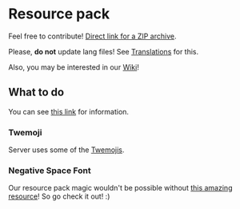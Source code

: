 # Resource pack
Feel free to contribute! [Direct link for a ZIP archive](https://www.dropbox.com/s/s1aym646do630hn/ASurvival.zip?dl=1).

Please, **do not** update lang files! See [Translations](https://github.com/SoSeDiK-Universe/Locales) for this.

Also, you may be interested in our [Wiki](https://github.com/SoSeDiK-Universe/Wiki)!

## What to do
You can see [this link](https://github.com/SoSeDiK-Universe/Resource-pack/projects/1) for information.

### Twemoji
Server uses some of the [Twemojis](https://twemoji.twitter.com/).

### Negative Space Font
Our resource pack magic wouldn't be possible without [this amazing resource](https://github.com/AmberWat/NegativeSpaceFont)! So go check it out! :)
